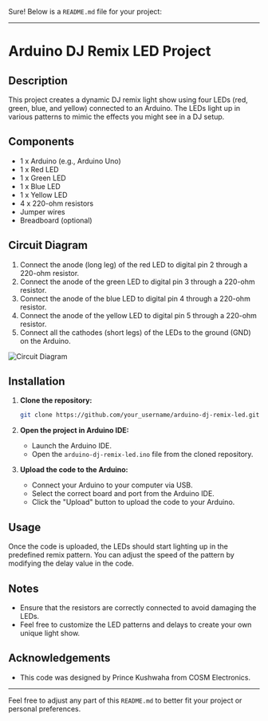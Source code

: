 Sure! Below is a `README.md` file for your project:

---

# Arduino DJ Remix LED Project

## Description

This project creates a dynamic DJ remix light show using four LEDs (red, green, blue, and yellow) connected to an Arduino. The LEDs light up in various patterns to mimic the effects you might see in a DJ setup.

## Components

- 1 x Arduino (e.g., Arduino Uno)
- 1 x Red LED
- 1 x Green LED
- 1 x Blue LED
- 1 x Yellow LED
- 4 x 220-ohm resistors
- Jumper wires
- Breadboard (optional)

## Circuit Diagram

1. Connect the anode (long leg) of the red LED to digital pin 2 through a 220-ohm resistor.
2. Connect the anode of the green LED to digital pin 3 through a 220-ohm resistor.
3. Connect the anode of the blue LED to digital pin 4 through a 220-ohm resistor.
4. Connect the anode of the yellow LED to digital pin 5 through a 220-ohm resistor.
5. Connect all the cathodes (short legs) of the LEDs to the ground (GND) on the Arduino.

![Circuit Diagram](link_to_circuit_diagram_image)  <!-- You can add a link to your circuit diagram image here -->

## Installation

1. **Clone the repository:**
   ```bash
   git clone https://github.com/your_username/arduino-dj-remix-led.git
   ```

2. **Open the project in Arduino IDE:**
   - Launch the Arduino IDE.
   - Open the `arduino-dj-remix-led.ino` file from the cloned repository.

3. **Upload the code to the Arduino:**
   - Connect your Arduino to your computer via USB.
   - Select the correct board and port from the Arduino IDE.
   - Click the "Upload" button to upload the code to your Arduino.

## Usage

Once the code is uploaded, the LEDs should start lighting up in the predefined remix pattern. You can adjust the speed of the pattern by modifying the delay value in the code.

## Notes

- Ensure that the resistors are correctly connected to avoid damaging the LEDs.
- Feel free to customize the LED patterns and delays to create your own unique light show.

## Acknowledgements

- This code was designed by Prince Kushwaha from COSM Electronics.

---

Feel free to adjust any part of this `README.md` to better fit your project or personal preferences.
